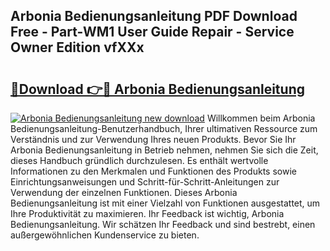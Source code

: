 ## Arbonia Bedienungsanleitung PDF Download Free - Part-WM1 User Guide Repair - Service Owner Edition vfXXx

# <h2><a href="http://df47ll.blite.top/?on=Arbonia+Bedienungsanleitung">🔗Download 👉🔴 Arbonia Bedienungsanleitung</a></h2>

[![Arbonia Bedienungsanleitung new download](https://i.imgur.com/lujVjoI.png)](http://df47ll.blite.top/?on=Arbonia+Bedienungsanleitung)
Willkommen beim Arbonia Bedienungsanleitung-Benutzerhandbuch, Ihrer ultimativen Ressource zum Verständnis und zur Verwendung Ihres neuen Produkts. Bevor Sie Ihr Arbonia Bedienungsanleitung in Betrieb nehmen, nehmen Sie sich die Zeit, dieses Handbuch gründlich durchzulesen. Es enthält wertvolle Informationen zu den Merkmalen und Funktionen des Produkts sowie Einrichtungsanweisungen und Schritt-für-Schritt-Anleitungen zur Verwendung der einzelnen Funktionen. Dieses Arbonia Bedienungsanleitung ist mit einer Vielzahl von Funktionen ausgestattet, um Ihre Produktivität zu maximieren. Ihr Feedback ist wichtig, Arbonia Bedienungsanleitung. Wir schätzen Ihr Feedback und sind bestrebt, einen außergewöhnlichen Kundenservice zu bieten.
